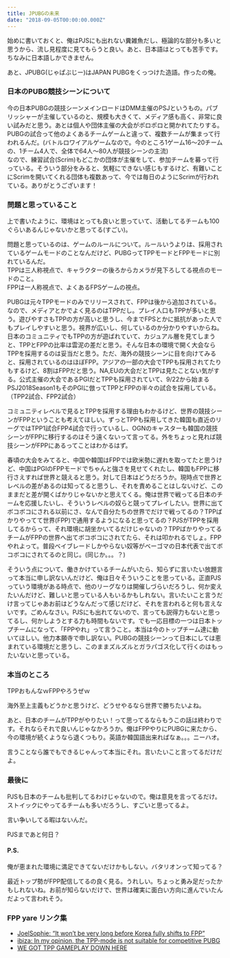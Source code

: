 ```yaml
---
title: JPUBGの未来
date: "2018-09-05T00:00:00.000Z"
---
```


始めに書いておくと、俺はPJSにも出れない糞雑魚だし、極論的な部分も多いと思うから、流し見程度に見てもらうと良い。あと、日本語はとっても苦手です。ちなみに日本語しかできません。

あと、JPUBG(じゃぱぶじー)はJAPAN PUBGをくっつけた造語。作ったの俺。

### 日本のPUBG競技シーンについて

今の日本PUBGの競技シーンメインロードはDMM主催のPSJというもの。パブリッシャーが主催しているのと、規模も大きくて、メディア感も高く、非常に良い試みだと思う。あとは個人や団体主催の大会がポロポロと開かれてたりする。PUBGの試合って他のよくあるチームゲームと違って、複数チームが集まって行われるんだ。(バトルロワイアルゲームなので。今のところ1ゲーム16～20チームの、1チーム4人で、全体で64人～80人が競技シーンの主流)  
なので、練習試合(Scrim)もどこかの団体が主催をして、参加チームを募って行っている。そういう部分をみると、気軽にできない感じもするけど、有難いことにScrimを開いてくれる団体も複数あって、今では毎日のようにScrimが行われている。ありがとうございます！

### 問題と思っていること

上で書いたように、環境はとっても良いと思っていて、活動してるチームも100ぐらいあるんじゃないかと思ってる(すごい)。

問題と思っているのは、ゲームのルールについて。ルールいうよりは、採用されているゲームモードのことなんだけど、PUBGってTPPモードとFPPモードに別れているんだ。  
TPPは三人称視点で、キャラクターの後ろからカメラが見下ろしてる視点のモードのこと。  
FPPは一人称視点で、よくあるFPSゲームの視点。

PUBGは元々TPPモードのみでリリースされて、FPPは後から追加されている。なので、メディアとかでよく見るのはTPPだし。プレイ人口もTPPが多いと思う。遊びやすさもTPPの方が高いと思うし、今までFPSとかに抵抗があった人でもプレイしやすいと思う。視界が広いし、何しているのか分かりやすいからね。日本のコミュニティでもTPPの方が遊ばれていて、カジュアル層を見てしまうと、TPPとFPPの比率は雲泥の差だと思う。そんな日本の環境で開く大会ならTPPを採用するのは妥当だと思う。ただ、海外の競技シーンに目を向けてみると、採用されているのはほぼFPP。アジアの一部の大会でTPPも採用されてたりもするけど、8割はFPPだと思う。NA,EUの大会だとTPPは見たことない気がする。公式主催の大会であるPGIだとTPPも採用されていて、9/22から始まるPSJ2018Season1もそのPGIに倣ってTPPとFPPの半々の試合を採用している。（TPP2試合、FPP2試合）

コミュニティレベルで見るとTPPを採用する理由もわかるけど、世界の競技シーンがFPPということも考えてほしい。ずっとTPPも採用してきた韓国も直近のリーグではTPP1試合FPP4試合で行っているし、OGNのキャスターも韓国の競技シーンがFPPに移行するのはそう遠くないって言ってる。外をちょっと見れば競技シーンがFPPにあるってことはわかるはず。

春頃の大会をみてると、中国や韓国はFPPでは欧米勢に遅れを取ってたと思うけど、中国はPGIのFPPモードでちゃんと強さを見せてくれたし、韓国もFPPに移行さえすれば世界と競えると思う。対して日本はどうだろうか。現時点で世界とレベルの差があるのは知ってると思うし、それを責めることはしないけど、このままだと差が開くばかりじゃないかと思えてくる。俺は世界で戦ってる日本のチームを応援したいし、そういうレベルの奴らと競ってプレイしたい。世界に出てボコボコにされる以前にさ、なんで自分たちの世界でだけで戦ってるの？TPPばかりやってて世界(FPP)で通用するようになると思ってるの？PJSがTPPを採用してるからって、それ環境に胡坐かいてるだけじゃないの？TPPばかりやってるチームがFPPの世界へ出てボコボコにされてたら、それは叩かれるでしょ。FPPやれよって。普段ベイブレードしかやらない奴等がベーゴマの日本代表で出てボコボコにされてるのと同じ。(同じか。。。？)

そういう点について、働きかけているチームがいたら、知らずに言いたい放題言って本当に申し訳ないんだけど、俺は日々そういうことを思っている。正直PJSっていう環境がある時点で、他のリーグなりは開催しづらいだろうし、何か変えたいんだけど、難しいと思っている人もいるかもしれない。言いたいこと言うだけ言ってじゃあお前はどうなんだって感じだけど、それを言われると何も言えないです。ごめんなさい。PJSにも出れてないので、言っても説得力もないと思ってるし、何かしようとする力も時間もないです。でも一応目標の一つは日本トップチームになって、「FPPやれ」って言うこと。本当は今のトップチーム達に動いてほしい。他力本願寺で申し訳ない。PUBGの競技シーンって日本にしては恵まれている環境だと思うし、このままズルズルとガラパゴス化して行くのはもったいないと思っている。

### 本当のところ

TPPおもんなｗFPPやろうぜｗ

海外至上主義もどうかと思うけど、どうせやるなら世界で勝ちたいよね。

あと、日本のチームがTPPがやりたい！って思ってるならもうこの話は終わりです。それならそれで良いんじゃなかろうか。俺はFPPやりにPUBGに来たから、今の環境が続くようなら退くつもり。英語か韓国語出来ればなぁ。。。ニーハオ。

言うことなら誰でもできるじゃんって本当にそれ。言いたいこと言ってるだけだよ。

### 最後に

PJSも日本のチームも批判してるわけじゃないので。俺は意見を言ってるだけ。ストイックにやってるチームも多いだろうし、すごいと思ってるよ。

言い争いしてる暇はないんだ。

PJSまであと何日？

#### P.S.

俺が恵まれた環境に満足できてないだけかもしない。バタリオンって知ってる？

最近トップ勢がFPP配信してるの良く見る。うれしい。ちょっと勇み足だったかもしれないね。お前が知らないだけで、世界は確実に面白い方向に進んでいたんだよって言われそう。

### FPP yare リンク集

- [JoelSophie: “It won’t be very long before Korea fully shifts to FPP”](http://vieesports.com/joelsophie-it-wont-be-very-long-before-korea-fully-shifts-to-fpp/)
- [ibiza: In my opinion, the TPP-mode is not suitable for competitive PUBG](https://starladder.com/en/starseries-i-league-pubg_s2/news/ibiza-in-my-opinion-the-tpp-mode-is-not-suitable-for-competitive-pubg)
- [WE GOT TPP GAMEPLAY DOWN HERE](https://twitter.com/miniment11/status/1025865494811877376)